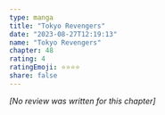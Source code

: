 ```yaml
---
type: manga
title: "Tokyo Revengers"
date: "2023-08-27T12:19:13"
name: "Tokyo Revengers"
chapter: 48
rating: 4
ratingEmoji: ⭐️⭐️⭐️⭐️
share: false
---
```


*[No review was written for this chapter]*
